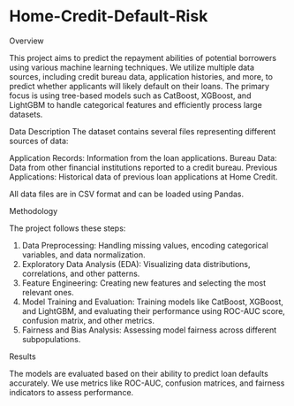 # Home-Credit-Default-Risk

Overview

This project aims to predict the repayment abilities of potential borrowers using various machine learning techniques. We utilize multiple data sources, including credit bureau data, application histories, and more, to predict whether applicants will likely default on their loans. The primary focus is using tree-based models such as CatBoost, XGBoost, and LightGBM to handle categorical features and efficiently process large datasets.

Data Description
The dataset contains several files representing different sources of data:

Application Records: Information from the loan applications.
Bureau Data: Data from other financial institutions reported to a credit bureau.
Previous Applications: Historical data of previous loan applications at Home Credit.

All data files are in CSV format and can be loaded using Pandas.

Methodology

The project follows these steps:

1. Data Preprocessing: Handling missing values, encoding categorical variables, and data normalization.
2. Exploratory Data Analysis (EDA): Visualizing data distributions, correlations, and other patterns.
3. Feature Engineering: Creating new features and selecting the most relevant ones.
4. Model Training and Evaluation: Training models like CatBoost, XGBoost, and LightGBM, and evaluating their performance using ROC-AUC score, confusion matrix, and other metrics.
5. Fairness and Bias Analysis: Assessing model fairness across different subpopulations.

Results

The models are evaluated based on their ability to predict loan defaults accurately. We use metrics like ROC-AUC, confusion matrices, and fairness indicators to assess performance.
